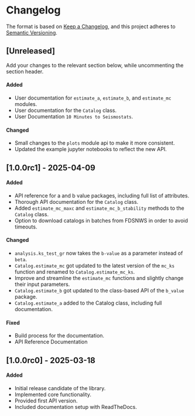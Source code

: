 # Changelog

The format is based on [Keep a Changelog](https://keepachangelog.com/en/1.0.0/), and this project adheres to [Semantic Versioning](https://semver.org/).

<!-- Template for a new unreleased block, copy, do not uncomment -------------------------- -->

<!-- ## [Unreleased] -->
<!-- Add your changes to the relevant section below, while uncommenting the section header. -->

<!-- #### Added -->

<!-- #### Changed -->

<!-- #### Fixed -->

<!-- #### Removed -->

<!-- #### Deprecated -->
<!-- -------------------------------------------------------------------------------------- -->


## [Unreleased]
Add your changes to the relevant section below, while uncommenting the section header.
#### Added
- User documentation for `estimate_a`, `estimate_b`, and `estimate_mc` modules.
- User documentation for the `Catalog` class.
- User Documentation `10 Minutes to Seismostats`.

#### Changed
- Small changes to the `plots` module api to make it more consistent.
- Updated the example jupyter notebooks to reflect the new API.

## [1.0.0rc1] - 2025-04-09
#### Added
- API reference for a and b value packages, including full list of attributes.
- Thorough API documentation for the `Catalog` class.
- Added `estimate_mc_maxc` and `estimate_mc_b_stability` methods to the `Catalog` class.
- Option to download catalogs in batches from FDSNWS in order to avoid timeouts.

#### Changed
- `analysis.ks_test_gr` now takes the `b-value` as a parameter instead of `beta`.
- `Catalog.estimate_mc` got updated to the latest version of the `mc_ks` function and renamed to `Catalog.estimate_mc_ks`.
- Improve and streamline the `estimate_mc` functions and slightly change their input parameters.
- `Catalog.estimate_b` got updated to the class-based API of the `b_value` package.
- `Catalog.estimate_a` added to the Catalog class, including full documentation.

#### Fixed
- Build process for the documentation.
- API Reference Documentation

## [1.0.0rc0] - 2025-03-18
#### Added
- Initial release candidate of the library.
- Implemented core functionality.
- Provided first API version.
- Included documentation setup with ReadTheDocs.
